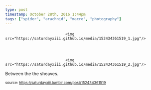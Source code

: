 ```yaml
---
type: post
timestamp: October 28th, 2016 1:44pm
tags: ["spider", "arachnid", "macro", "photography"]
---
```

####


                               <img src="https://saturdayxiii.github.io/media/152434361519_1.jpg"/>
                           

                                                                                                                           

                               <img src="https://saturdayxiii.github.io/media/152434361519_2.jpg"/>
                           

                                                                                                                      
Between the the sheaves.
 
                                    
                
                
                
                
                                
<small>source: https://saturdayxiii.tumblr.com/post/152434361519</small>